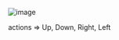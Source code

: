![image](https://github.com/user-attachments/assets/aa007da9-7831-447e-b8d2-eb558fe31a5a)

actions => Up, Down, Right, Left

